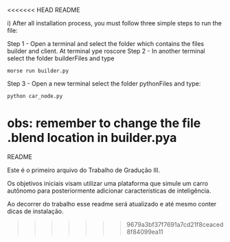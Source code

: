 <<<<<<< HEAD
README

i) After all installation process, you must follow three simple steps to run the file:

Step 1 - Open a terminal and select the folder which contains the files builder and client. At terminal ype roscore
Step 2 -  In another terminal select the folder builderFiles and type

```
morse run builder.py
```

Step 3 - Open a new terminal select the folder pythonFiles and type:

```
python car_node.py
```

obs: remember to change the file .blend location in builder.pya
=======

README

Este é o primeiro arquivo do Trabalho de Gradução III.

Os objetivos iniciais visam utilizar uma plataforma que simule um carro autônomo para posteriormente adicionar características de inteligência.

Ao decorrer do trabalho esse readme será atualizado e até mesmo conter dicas de instalação.
>>>>>>> 9679a3bf37f7691a7cd21f8ceaced8f84099ea11
